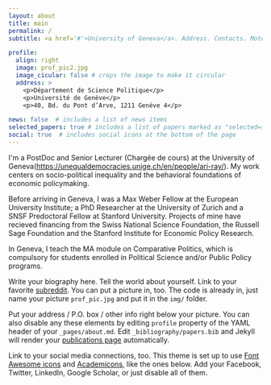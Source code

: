 ```yaml
---
layout: about
title: main
permalink: /
subtitle: <a href='#'>University of Geneva</a>. Address. Contacts. Moto. Etc.

profile:
  align: right
  image: prof_pic2.jpg
  image_cicular: false # crops the image to make it circular
  address: >
    <p>Département de Science Politique</p>
    <p>Université de Genève</p>
    <p>40, Bd. du Pont d’Arve, 1211 Genève 4</p>

news: false  # includes a list of news items
selected_papers: true # includes a list of papers marked as "selected={true}"
social: true  # includes social icons at the bottom of the page
---
```


I'm a PostDoc and Senior Lecturer (Chargée de cours) at the University of Geneva(https://unequaldemocracies.unige.ch/en/people/ari-ray/). My work centers on socio-political inequality and the behavioral foundations of economic policymaking.

Before arriving in Geneva, I was a Max Weber Fellow at the European University Institute; a PhD Researcher at the University of Zurich and a SNSF Predoctoral Fellow at Stanford University. Projects of mine have recieved financing from the Swiss National Science Foundation, the Russell Sage Foundation and the Stanford Institute for Economic Policy Research.

In Geneva, I teach the MA module on Comparative Politics, which is compulsory for students enrolled in Political Science and/or Public Policy programs.

Write your biography here. Tell the world about yourself. Link to your favorite [subreddit](http://reddit.com). You can put a picture in, too. The code is already in, just name your picture `prof_pic.jpg` and put it in the `img/` folder.

Put your address / P.O. box / other info right below your picture. You can also disable any these elements by editing `profile` property of the YAML header of your `_pages/about.md`. Edit `_bibliography/papers.bib` and Jekyll will render your [publications page](/al-folio/publications/) automatically.

Link to your social media connections, too. This theme is set up to use [Font Awesome icons](http://fortawesome.github.io/Font-Awesome/) and [Academicons](https://jpswalsh.github.io/academicons/), like the ones below. Add your Facebook, Twitter, LinkedIn, Google Scholar, or just disable all of them.
